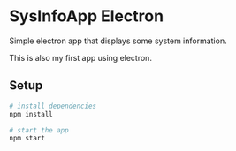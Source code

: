 # SysInfoApp Electron

Simple electron app that displays some system information.

This is also my first app using electron.

## Setup 

```bash
# install dependencies
npm install

# start the app
npm start
```
